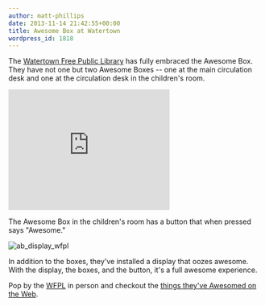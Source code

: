 ```yaml
---
author: matt-phillips
date: 2013-11-14 21:42:55+00:00
title: Awesome Box at Watertown
wordpress_id: 1818
---
```


The [Watertown Free Public Library](http://www.watertownlib.org/) has fully embraced the Awesome Box. They have not one but two Awesome Boxes -- one at the main circulation desk and one at the circulation desk in the children's room.

<div class="embed-container"><iframe title="Awesome Box" width="320" height="240" src="http://player.vimeo.com/video/79435000" frameborder="0" allowfullscreen></iframe></div>

The Awesome Box in the children's room has a button that when pressed says "Awesome."

![ab_display_wfpl](https://lil-blog-media.s3.amazonaws.com/2013/11/ab_display_wfpl.jpg)

In addition to the boxes, they've installed a display that oozes awesome. With the display, the boxes, and the button, it's a full awesome experience.

Pop by the [WFPL](http://www.watertownlib.org/location-hours/directions) in person and checkout the [things they've Awesomed on the Web](http://watertown.awesomebox.io/).
